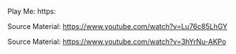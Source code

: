 Play Me: https:

Source Material: https://www.youtube.com/watch?v=Lu76c85LhGY

Source Material: https://www.youtube.com/watch?v=3hYrNu-AKPo
